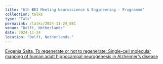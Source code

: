 ```yaml
---
title: "6th BEI Meeting Neuroscience & Engineering - Programme"
collection: talks
type: "Talk"
permalink: /talks/2024-11-24_BEI
venue: "Delft, Netherlands"
date: 2024-11-24
location: "Delft, Netherlands."
---
```

[Evgenia Salta, To regenerate or not to regenerate: Single-cell molecular mapping of human adult hippocampal neurogenesis in Alzheimer’s disease](https://www.aanmelder.nl/157356/new-page)

